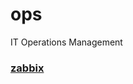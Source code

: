 # ops
IT Operations Management


### [zabbix](https://github.com/Yuani/ops/tree/master/Services/zabbix)
